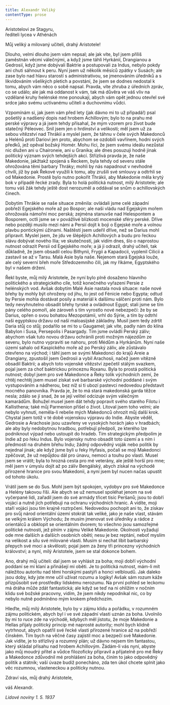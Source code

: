 ```yaml
---
title: Alexandr Veliký
contentType: prose
---
```


<section>

Aristotelovi ze Stagyru,  
řediteli lycea v Athénách

Můj veliký a milovaný učiteli, drahý Aristotele!

Dlouho, velmi dlouho jsem vám nepsal; ale jak víte, byl jsem příliš zaměstnán věcmi válečnými, a když jsme táhli Hyrkánií, Drangianou a Gedrosií, když jsme dobývali Baktrie a postupovali za Indus, nebylo pokdy ani chuti sáhnout k peru. Nyní jsem už několik měsíců zpátky v Susách; ale zase bylo nad hlavu starostí s administrativou, se jmenováním úředníků a s likvidováním všelikých pletich a povstání, že jsem se dodnes nedostal k tomu, abych vám něco o sobě napsal. Pravda, víte zhruba z úředních zpráv, co se událo; ale jak má oddanost k vám, tak má důvěra ve váš vliv na vzdělané kruhy helénské mne ponoukají, abych vám opět jednou otevřel své srdce jako svému uctívanému učiteli a duchovnímu vůdci.

Vzpomínám si, jak jsem vám před lety (jak dávno mi to už připadá!) psal pošetilý a nadšený dopis nad hrobem Achillovým; bylo to na prahu mé perské výpravy a já jsem tehdy přísahal, že mým vzorem pro život bude statečný Péleovec. Snil jsem jen o hrdinství a velikosti; měl jsem už za sebou vítězství nad Thrákií a myslel jsem, že táhnu v čele svých Makedonců a Helénů proti Dariovi jen proto, abychom se ozdobili vavřínem, hodni svých předků, jež opěval božský Homér. Mohu říci, že jsem svému ideálu nezůstal nic dlužen ani u Chaironeie, ani u Granika; ale dnes posuzuji hodně jinak politický význam svých tehdejších akcí. Střízlivá pravda je, že naše Makedonie, jakžtakž spojená s Řeckem, byla tehdy od severu stále ohrožována těmi barbary Thráky; mohli by nás napadnout v nevhodné chvíli, jíž by pak Řekové využili k tomu, aby zrušili své smlouvy a odtrhli se od Makedonie. Prostě bylo nutno pokořit Thrákii, aby Makedonie měla krytý bok v případě řecké zrady. Byla to holá politická nutnost, milý Aristotele; ale tomu váš žák tehdy ještě dost nerozuměl a oddával se snům o achillovských činech.

Dobytím Thrákie se naše situace změnila: ovládali jsme celé západní pobřeží Egejského moře až po Bospor; ale naši vládu nad Egejským mořem ohrožovala námořní moc perská; zejména stanuvše nad Helespontem a Bosporem, octli jsme se v povážlivé blízkosti mocenské sféry perské. Dříve nebo později musilo mezi námi a Persií dojít k boji o Egejské moře a volnou plavbu pontickými úžinami. Naštěstí jsem udeřil dříve, než se Darius mohl připravit. Myslel jsem, že jdu ve šlépějích Achillových a budu pro řeckou slávu dobývat nového Ilia; ve skutečnosti, jak vidím dnes, šlo o naprostou nutnost odrazit Persii od Egejského moře; a já ji odrazil, drahý učiteli, tak důkladně, že jsem obsadil celou Bithynii, Frygii a Kapadocii, vyplenil Cilicii a zastavil se až v Tarsu. Malá Asie byla naše. Nejenom stará Egejská louže, ale celý severní břeh moře Středozemního čili, jak my říkáme, Egyptského byl v našem držení.

Řekl byste, můj milý Aristotele, že nyní bylo plně dosaženo hlavního politického a strategického cíle, totiž konečného vyřazení Persie z helénských vod. Avšak dobytím Malé Asie nastala nová situace: naše nové břehy by mohly být ohroženy od jihu, to jest od Fénicie nebo Egypta; odtud by Persie mohla dostávat posily a materiál k dalšímu válčení proti nám. Bylo tedy nevyhnutelno obsadit břehy tyrské a ovládnout Egypt; stali jsme se tím pány celého pomoří, ale zároveň s tím vyrostlo nové nebezpečí: že by se Darius, opřen o svou bohatou Mezopotámii, vrhl do Sýrie, a tím by odtrhl naši egyptskou državu od naší maloasijské základny. Musil jsem tedy zdrtit Daria stůj co stůj; podařilo se mi to u Gaugamel; jak víte, padly nám do klína Babylon i Susa, Persepolis i Pasargady. Tím jsme ovládli Perský záliv; abychom však tuto novou državu ochránili proti možným nájezdům ze severu, bylo nutno vypraviti se nahoru, proti Médům a Hyrkánům. Nyní naše území sahalo od Kaspického moře až po Perský záliv, ale zůstávalo otevřeno na východ; i táhl jsem se svými Makedonci do krajů Areie a Drangiany, zpustošil jsem Gedrosii a vybil Arachosii, načež jsem vítězně obsadil Baktrii; a abych toto vojenské vítězství zpečetil stálým svazkem, pojal jsem za choť baktrickou princeznu Roxanu. Byla to prostá politická nutnost; dobyl jsem pro své Makedonce a Řeky tolik východních zemí, že chtěj nechtěj jsem musel získat své barbarské východní poddané i svým vystupováním a nádherou, bez níž si ti ubozí pastevci nedovedou představit mocného panovníka. Pravda je, že to má stará makedonská garda těžce nesla; zdálo se jí snad, že se její velitel odcizuje svým válečným kamarádům. Bohužel musel jsem dát tehdy popravit svého starého Filotu i Kallisthena; také můj Parmenion přišel o život. Litoval jsem toho velmi; ale nebylo vyhnutí, neměla-li rebelie mých Makedonců ohrozit můj další krok. Chystal jsem totiž v té době vojenskou výpravu do Indie. Abyste věděl, Gedrosie a Arachosie jsou uzavřeny ve vysokých horách jako v hradbách; ale aby byly nedobytnou hradbou, potřebují předpolí, ze kterého lze podniknout výpad nebo ustoupit do hradeb. Tím strategickým předpolím je Indie až po řeku Indus. Bylo vojensky nutno obsadit toto území a s ním i předmostí na druhém břehu Indu; žádný odpovědný voják nebo politik by nejednal jinak; ale když jsme byli u řeky Hyfasis, počali se moji Makedonci zpěčovat, že už nepůjdou dál pro únavu, nemoci a touhu po vlasti. Musel jsem se vrátit; byla to hrozná cesta pro mé veterány, ale ještě horší pro mne; měl jsem v úmyslu dojít až po záliv Bengálský, abych získal na východě přirozené hranice pro svou Makedonii, a nyní jsem byl nucen načas upustit od tohoto úkolu.

Vrátil jsem se do Sus. Mohl jsem být spokojen, vydobyv pro své Makedonce a Helény takovou říši. Ale abych se už nemusel spoléhat jenom na své vyčerpané lidi, zařadil jsem do své armády třicet tisíc Peršanů; jsou to dobří vojáci a nutně jich potřebuji na ochranu východních hranic. A vidíte, moji staří vojáci jsou tím krajně roztrpčeni. Nedovedou pochopit ani to, že získav pro svůj národ orientální území stokrát tak veliké, jako je naše vlast, stávám se velkým králem Východu; že musím jmenovat své úředníky a rádce z orientálců a obklopit se orientálním dvorem; to všechno jsou samozřejmé politické nutnosti, jež plním v zájmu Veliké Makedonie. Okolnosti vyžadují ode mne dalších a dalších osobních obětí; nesu je bez reptání, neboť myslím na velikost a sílu své milované vlasti. Musím si nechat líbit barbarský přepych své moci a skvělosti; pojal jsem za ženy tři princezny východních království; a nyní, milý Aristotele, jsem se stal dokonce bohem.

Ano, drahý můj učiteli: dal jsem se vyhlásit za boha; moji dobří východní poddaní se mi klaní a přinášejí mi oběti. Je to politická nutnost, mám-li mít náležitou autoritu nad těmi horskými pastýři a honci velbloudů. Jak daleko jsou doby, kdy jste mne učil užívat rozumu a logiky! Avšak sám rozum káže přizpůsobit své prostředky lidskému nerozumu. Na první pohled se leckomu má dráha může zdát fantastická; ale když se teď na ni ohlížím v nočním klidu své božské pracovny, vidím, že jsem nikdy nepodnikal nic, co by nebylo nutně podmíněno mým krokem předchozím.

Hleďte, můj milý Aristotele, bylo by v zájmu klidu a pořádku, v rozumném zájmu politickém, abych byl i ve své západní vlasti uznán za boha. Uvolnilo by mi to ruce zde na východě, kdybych měl jistotu, že moje Makedonie a Hellas přijaly politický princip mé naprosté autority; mohl bych klidně vytrhnout, abych opatřil své řecké vlasti přirozené hranice až na pobřeží čínském. Tím bych na věčné časy zajistil moc a bezpečí své Makedonie. Jak vidíte, je to střízlivý a rozumný plán; už dávno nejsem tím fantastou, který skládal přísahu nad hrobem Achillovým. Žádám-li vás nyní, abyste jako můj moudrý přítel a vůdce filozoficky připravil a přijatelně pro mé Řeky a Makedonce zdůvodnil mé prohlášení za boha, činím to jako odpovědný politik a státník; vaší úvaze budiž ponecháno, zda ten úkol chcete splnit jako věc rozumnou, vlasteneckou a politicky nutnou.

Zdraví vás, můj drahý Aristotele,

váš Alexandr.

_Lidové noviny 1. 5. 1937_

</section>

[^1]: Votant (lat.) – přísedící u soudu. _Pozn. red_.

[^2]: Chlamyda (řec.) – plášť ve starém Řecku nošený přes levé rameno a sepnutý kovovou sponou. _Pozn. red_.

[^3]: Agora (řec.) – shromaždiště lidu. _Pozn. red_.

[^4]: Jednoroční beránci z jarního vrhu. _Pozn. red_.

[^5]: Megara – jedno z nejmocnějších starořeckých měst. _Pozn. red_.

[^6]: Boiótia – oblast středního Řecka. _Pozn. red_.

[^7]: Andres Boiótikoi – mužové boiótští. _Pozn. red_.

[^8]: Búlé (řec.) – poradní sbor se správní a soudní pravomocí. _Pozn. red_.

[^9]: Senonové – galský kmen, žijící mezi Loirou a Seinou. _Pozn. red_.

[^10]: Nunvář – zvěrokleštič. _Pozn. red_.

[^11]: Rabboni (aram.) – učiteli, mistře. _Pozn. red_.

[^12]: Synedrium/synedrion (řec.) – nejvyšší orgán moci v Judeji. _Pozn. red_.

[^13]: Hakeldama (aram.) – pohřebiště u Jeruzaléma pro cizozemce. _Pozn. red_.

[^14]: Virtus (lat.) – mužná cnost, ušlechtilost, síla, statečnost. _Pozn. red_.

[^15]: Augur (lat.) – ptakopravec, věštec předpovídající z letu ptáků. _Pozn. red_.

[^16]: O maličkosti se soudce nezajímá (velký duch nedbá malicherností). _Pozn. red_.

[^17]: Arián – člověk popírající Kristovo božství (přinesl ji Arius, alexandrijský, křesťanský kazatel). _Pozn. red_.

[^18]: Podestà vicegerente (ital.) – zástupce podesty (městského správního a soudního úředníka). _Pozn. red_.

[^19]: Karbunkul – tmavočervený drahokam (rubín, granát…). _Pozn. red_.

[^20]: Leporello – sluha, postava z Mozartovy opery Don Giovanni. _Pozn. red_.

[^21]: Exces in venere (lat.) – nestřídmost, výstřednost v pohlavním životě. _Pozn. red_.

[^22]: Albergo (ital.) – hostinec. _Pozn. red_.

[^23]: Nejdůstojnější blahorodí. _Pozn. red_.

[^24]: Vysoce vážený duchovní. _Pozn. red_.

[^25]: Scaligerové – šlechtický rod vládnoucí ve středověku. _Pozn. red_.

[^26]: Crapulone (ital.) – světák, zhýralec, opilec… _Pozn. red_.

[^27]: Vražedné přepadení. _Pozn. red_.

[^28]: Padouch. _Pozn. red_.

[^29]: Chlapec. _Pozn. red_.

[^30]: Zecchino – zlaťák, bývalá benátská zlatá mince. _Pozn. red_.

[^31]: Dělat honéry (z franc. honeur) – projevovat úctu, čest. _Pozn. red._

[^32]: Ať slouží. _Pozn. red._

[^33]: Kletba, nadávka (dosl. prase, vepř). _Pozn. red._

[^34]: Zatracený chlapík, darebák, lump. _Pozn. red._

[^35]: Hrome! _Pozn. red._

[^36]: Jak jste veliký! _Pozn. red._
